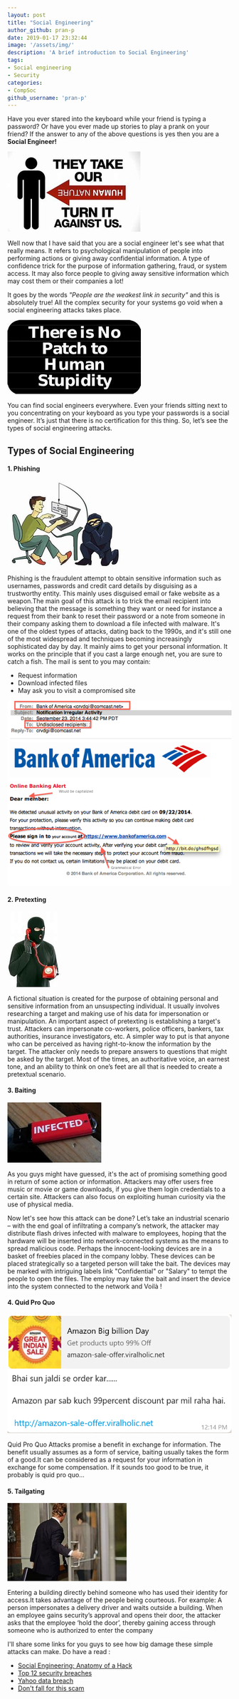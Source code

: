 ```yaml
---
layout: post
title: "Social Engineering"
author_github: pran-p
date: 2019-01-17 23:32:44
image: '/assets/img/'
description: 'A brief introduction to Social Engineering'
tags:
- Social engineering
- Security
categories:
- CompSoc
github_username: 'pran-p'
---
```


Have you ever stared into the keyboard while your friend is typing a password? Or have you ever made up stories to play a prank on your friend? If the answer to any of the above questions is yes then you are a **Social Engineer!**

![image](/blog/assets/img/social-engineering/0.jpg) 

Well now that I have said that you are a social engineer let's see what that really means.
It refers to psychological manipulation of people into performing actions or giving away confidential information. A type of confidence trick for the purpose of information gathering, fraud, or system access. It may also force people to giving away sensitive information which may cost them or their companies a lot!

It goes by the words *"People are the weakest link in security"* and this is absolutely true! All the complex security for your systems go void when a social engineering attacks takes place.

![image](/blog/assets/img/social-engineering/1.jpg) 

You can find social engineers everywhere. Even your friends sitting next to you concentrating on your keyboard as you type your passwords is a social engineer. It’s just that there is no certification for this thing. So, let’s see the types of social engineering attacks.

## Types of Social Engineering

#### 1. Phishing

![phishing](/blog/assets/img/social-engineering/2.jpg) 

Phishing is the fraudulent attempt to obtain sensitive information such as usernames, passwords and credit card details by disguising as a trustworthy entity. This mainly uses disguised email or fake website as a weapon.The main goal of this attack is to trick the email recipient into believing that the message is something they want or need for instance a request from their bank to reset their password or a note from someone in their company asking them to download a file infected with malware. It's one of the oldest types of attacks, dating back to the 1990s, and it's still one of the most widespread and techniques becoming increasingly sophisticated day by day. It mainly aims to get your personal information.
It works on the principle that if you cast a large enough net, you are sure to catch a fish.
The mail is sent to you may contain:

* Request information 
* Download infected files
* May ask you to visit a compromised site

![phishing](/blog/assets/img/social-engineering/6.png) 

#### 2. Pretexting

![pretexting](/blog/assets/img/social-engineering/3.jpg) 

A fictional situation is created for the purpose of obtaining personal and sensitive information from an unsuspecting individual. It usually involves researching a target and making use of his data for impersonation or manipulation. An important aspect of pretexting is establishing a target's trust.
Attackers can impersonate co-workers, police officers, bankers, tax authorities, insurance investigators, etc. A simpler way to put is that anyone who can be perceived as having right-to-know the information by the target. The attacker only needs to prepare answers to questions that might be asked by the target. Most of the times, an authoritative voice, an earnest tone, and an ability to think on one’s feet are all that is needed to create a pretextual scenario.

#### 3. Baiting

![baiting](/blog/assets/img/social-engineering/4.jpg) 

As you guys might have guessed, it's the act of promising something good in return of some action or information. Attackers may offer users free music or movie or game downloads, if you give them login credentials to a certain site. Attackers can also focus on exploiting human curiosity via the use of physical media.

Now let's see how this attack can be done?
Let’s take an industrial scenario – with the end goal of infiltrating a company’s network, the attacker may distribute flash drives infected with malware to employees, hoping that the hardware will be inserted into network-connected systems as the means to spread malicious code. Perhaps the innocent-looking devices are in a basket of freebies placed in the company lobby. These devices can be placed strategically so a targeted person will take the bait. The devices may be marked with intriguing labels link "Confidential" or "Salary" to tempt the people to open the files. The employ may take the bait and insert the device into the system connected to the network and Voilà !

#### 4. Quid Pro Quo

![quid-pro-quo](/blog/assets/img/social-engineering/7.PNG) 

Quid Pro Quo Attacks promise a benefit in exchange for information. The benefit usually assumes as a form of service, baiting usually takes the form of a good.It can be considered as a request for your information in exchange for some compensation. If it sounds too good to be true, it probably is quid pro quo…

#### 5. Tailgating

![tailgating](/blog/assets/img/social-engineering/5.jpg) 

Entering a building directly behind someone who has used their identity for access.It takes advantage of the people being courteous. For example: A person impersonates a delivery driver and waits outside a building. When an employee gains security’s approval and opens their door, the attacker asks that the employee ‘hold the door’, thereby gaining access through someone who is authorized to enter the company


I'll share some links for you guys to see how big damage these simple attacks can make. Do have a read :

- [Social Engineering: Anatomy of a Hack](https://www.csoonline.com/article/2123704/fraud-prevention/social-engineering--anatomy-of-a-hack.html?page=1)
- [Top 12 security breaches](https://heimdalsecurity.com/blog/12-true-stories-that-will-make-you-care-about-cyber-security/)
- [Yahoo data breach](https://www.wired.com/story/yahoo-breach-three-billion-accounts/)
- [Don't fall for this scam](https://www.thequint.com/news/webqoof/amazon-online-discount-scam-on-whatsapp)